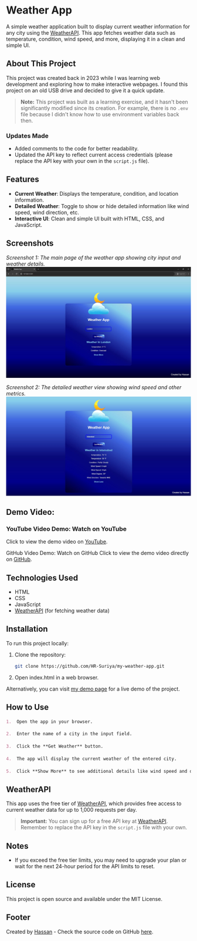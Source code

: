 # Weather App

A simple weather application built to display current weather information for any city using the [WeatherAPI](https://www.weatherapi.com/). This app fetches weather data such as temperature, condition, wind speed, and more, displaying it in a clean and simple UI.

## About This Project

This project was created back in 2023 while I was learning web development and exploring how to make interactive webpages. I found this project on an old USB drive and decided to give it a quick update.

> **Note:** This project was built as a learning exercise, and it hasn't been significantly modified since its creation. For example, there is no `.env` file because I didn't know how to use environment variables back then. 


### Updates Made

- Added comments to the code for better readability.
- Updated the API key to reflect current access credentials (please replace the API key with your own in the `script.js` file).


## Features

- **Current Weather**: Displays the temperature, condition, and location information.
- **Detailed Weather**: Toggle to show or hide detailed information like wind speed, wind direction, etc.
- **Interactive UI**: Clean and simple UI built with HTML, CSS, and JavaScript.

## Screenshots

*Screenshot 1: The main page of the weather app showing city input and weather details.*<br/>
![Weather App Screenshot 1](https://github.com/HR-Suriya/my-weather-app/blob/main/screenshot_1.JPG)<br/>


*Screenshot 2: The detailed weather view showing wind speed and other metrics.*<br/>
![Weather App Screenshot 2](https://github.com/HR-Suriya/my-weather-app/blob/main/screenshot_2.JPG)

## Demo Video:

### YouTube Video Demo: Watch on YouTube
Click to view the demo video on [YouTube](https://youtu.be/nHPHcOZKwRY).

GitHub Video Demo: Watch on GitHub
Click to view the demo video directly on [GitHub](https://github.com/HR-Suriya/my-weather-app/blob/main/weather_app_working_video.mp4).


## Technologies Used

- HTML
- CSS
- JavaScript
- [WeatherAPI](https://www.weatherapi.com/) (for fetching weather data)

## Installation

To run this project locally:

1. Clone the repository:
   ```bash
   git clone https://github.com/HR-Suriya/my-weather-app.git
   ```

2. Open index.html in a web browser.

Alternatively, you can visit [my demo page](https://hr-suriya.github.io/my-weather-app/) for a live demo of the project.

## How to Use

```markdown
1.  Open the app in your browser.

2.  Enter the name of a city in the input field.

3.  Click the **Get Weather** button.

4.  The app will display the current weather of the entered city.

5.  Click **Show More** to see additional details like wind speed and direction.
```

## WeatherAPI

This app uses the free tier of [WeatherAPI](https://www.weatherapi.com/), which provides free access to current weather data for up to 1,000 requests per day.

> **Important:** You can sign up for a free API key at [WeatherAPI](https://www.weatherapi.com/). Remember to replace the API key in the `script.js` file with your own.

## Notes
- If you exceed the free tier limits, you may need to upgrade your plan or wait for the next 24-hour period for the API limits to reset.

## License
This project is open source and available under the MIT License.

## Footer
Created by [Hassan](https://github.com/HR-Suriya/) - Check the source code on GitHub [here](https://github.com/HR-Suriya/my-weather-app).